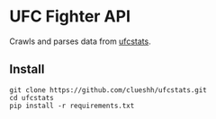 # UFC Fighter API

Crawls and parses data from [ufcstats](http:\\www.ufcstats.com).

## Install

```commandline
git clone https://github.com/clueshh/ufcstats.git
cd ufcstats
pip install -r requirements.txt
```
